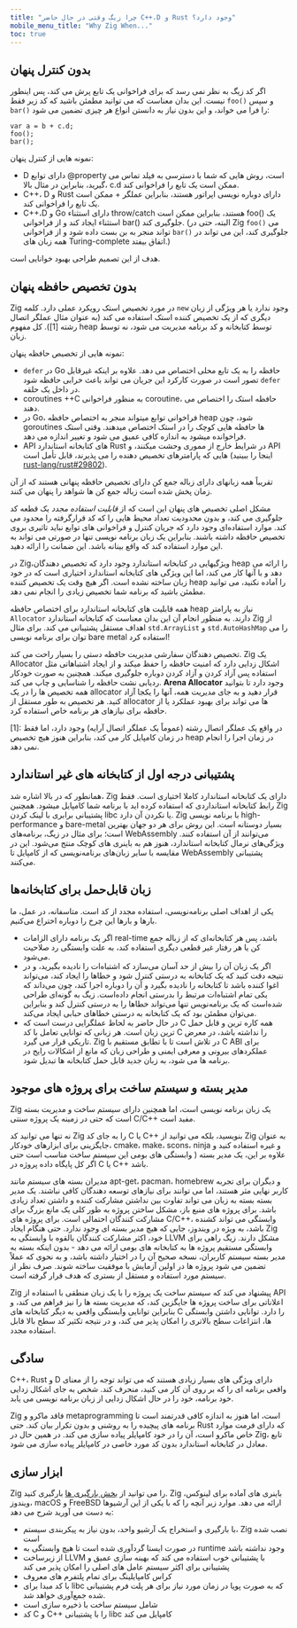 ```yaml
---
title: "چرا زیگ وقتی در حال حاضر C++،D و Rust وجود دارد؟"
mobile_menu_title: "Why Zig When..."
toc: true
---
```


## بدون کنترل پنهان

اگر کد زیگ به نظر نمی رسد که برای فراخوانی یک تابع پرش می کند، پس اینطور نیست. این بدان معناست که می توانید مطمئن باشید که کد زیر فقط `foo()` و سپس `bar()` را فرا می خواند، و این بدون نیاز به دانستن انواع هر چیزی تضمین می شود:

```zig
var a = b + c.d;
foo();
bar();
```

نمونه هایی از کنترل پنهان:

-   D دارای توابع @property است، روش هایی که شما با دسترسی به فیلد تماس می گیرید، بنابراین در مثال بالا، c.d ممکن است یک تابع را فراخوانی کند.
-   C++، D و Rust دارای دوباره نویسی اپراتور هستند، بنابراین عملگر + ممکن است یک تابع را فراخوانی کند.
-   C++،D و Go دارای استثناء throw/catch هستند، بنابراین ممکن است foo() یک استثناء ایجاد کند و از فراخوانی bar() جلوگیری کند.
    (البته، حتی در Zig `foo()` می تواند منجر به بن بست داده شود و از فراخوانی `bar()` جلوگیری کند، این می تواند در همه زبان های Turing-complete اتفاق بیفتد.)

هدف از این تصمیم طراحی بهبود خوانایی است.

## بدون تخصیص حافظه پنهان

Zig در مورد تخصیص استک رویکرد عملی دارد. کلمه `new` وجود ندارد
یا هر ویژگی از زبان دیگری که از یک تخصیص کننده استک استفاده می کند (به عنوان مثال عملگر اتصال رشته [1]).
کل مفهوم heap توسط کتابخانه و کد برنامه مدیریت می شود، نه توسط زبان.

نمونه هایی از تخصیص حافظه پنهان:

-   `defer` در Go حافظه را به یک تابع محلی اختصاص می دهد. علاوه بر اینکه غیرقابل تصور است
    در صورت کارکرد این جریان می تواند باعث خرابی حافظه شود
    `defer` در داخل یک حلقه.
-   coroutines ++C به منظور فراخوانی coroutine، حافظه استک را اختصاص می دهند.
-   در Go، فراخوانی توابع میتواند منجر به اختصاص حافظه heap شود، چون goroutines ها حافظه هایی کوچک را در استک اختصاص میدهند. وقتی استک فراخوانده میشود به اندازه کافی عمیق می شود و تغییر اندازه می دهد.
-   API های کتابخانه استاندارد Rust در شرایط خارج از مموری وحشت میکنند، و API هایی که پارامترهای تخصیص دهنده را می پذیرند، قابل تأمل است (اینجا را ببینید [rust-lang/rust#29802](https://github.com/rust-lang/rust/issues/29802)).

تقریباً همه زبانهای دارای زباله جمع کن دارای تخصیص حافظه پنهانی هستند که از آن زمان پخش شده است
زباله جمع کن ها شواهد را پنهان می کنند.

مشکل اصلی تخصیص های پنهان این است که از _قابلیت استفاده مجدد_ یک قطعه کد جلوگیری می کند، و بدون محدودیت تعداد محیط هایی را که کد قرارگرفته را محدود می کند.
موارد استفاده‌ای وجود دارد که جریان کنترل و فراخوانی های توابع نباید تاثیری بروی تخصیص حافظه داشته باشند.
بنابراین یک زبان برنامه نویسی تنها در صورتی می تواند به این موارد استفاده کند که واقع بینانه باشد.
این ضمانت را ارائه دهید.

در Zig،ویژگیهایی در کتابخانه استاندارد وجود دارد که تخصیص دهندگان heap را ارائه می دهد و با آنها کار می کند،
اما این ویژگی های کتابخانه استاندارد اختیاری است که در خود زبان ساخته نشده است.
اگر هیچ وقت یک تخصیص کننده heap را آماده نکنید، می توانید مطمئن باشید که برنامه شما تخصیص زیادی را انجام نمی دهد.

همه قابلیت های کتابخانه استاندارد برای اختصاص حافظه heap نیاز به پارامتر `Allocator` دارند.
به منظور انجام آن این بدان معناست که کتابخانه استاندارد Zig از اهداف مستقل پشتیبانی می کند. برای
مثال `std.ArrayList` و `std.AutoHashMap` را می توان برای برنامه نویسی bare metal استفاده کرد!

تخصیص دهندگان سفارشی مدیریت حافظه دستی را بسیار راحت می کند. Zig یک Allocator اشکال زدایی دارد که امنیت حافظه را حفظ میکند و از ایجاد اشتباهاتی مثل استفاده پس آزاد کردن و آزاد کردن دوباره جلوگیری میکند.
همچنین به صورت خودکار ردیابی نشت حافظه را شناسایی و چاپ می کند.
**Arena Allocator** وجود دارد تا بتوانید
همه تخصیص ها را در یک allocator قرار دهید و به جای مدیریت همه، آنها را یکجا آزاد کنید.
هر تخصیص به طور مستقل از allocator ها می تواند برای بهبود عملکرد
یا از حافظه برای نیازهای هر برنامه خاص استفاده کرد.

[1]: در واقع یک عملگر اتصال رشته (عموماً یک عملگر اتصال آرایه) وجود دارد، اما فقط در زمان کامپایل کار می کند، بنابراین هنوز هیچ تخصیص heap در زمان اجرا را انجام نمی دهد.

## پشتیبانی درجه اول از کتابخانه های غیر استاندارد

همانطور که در بالا اشاره شد، Zig دارای یک کتابخانه استاندارد کاملا اختیاری است. فقط رابط کتابخانه استانداردی که استفاده کرده اید با برنامه شما کامپایل میشود. همچنین Zig پشتیبانی برابری با لینک کردن libc یا نکردن آن دارد. Zig با برنامه نویسی high-performance و bare-metal بسیار دوستانه است.
این روش برای هر دو جهان بهترین است؛ برای مثال در زیگ، برنامه‌های WebAssembly می‌توانند از آن استفاده کنند.
ویژگی‌های نرمال کتابخانه استاندارد، هنوز هم به باینری های کوچک منتج می‌شود.
این در مقایسه با سایر زبان‌های برنامه‌نویسی که از کامپایل تا WebAssembly پشتیبانی می‌کنند.

## زبان قابل‌حمل برای کتابخانه‌ها

یکی از اهداف اصلی برنامه‌نویسی، استفاده مجدد از کد است. متاسفانه، در عمل، ما بارها و بارها این چرخ را دوباره اختراع می‌کنیم.

-   اگر یک برنامه دارای الزامات real-time باشد، پس هر کتابخانه‌ای که از زباله جمع کن یا هر رفتار غیر قطعی دیگری استفاده کند، به علت وابستگی رد صلاحیت می‌شود.
-   اگر یک زبان آن را بیش از حد آسان می‌سازد که اشتباه‌ات را نادیده بگیرید، و در نتیجه دقت کنید که یک کتابخانه به درستی کنترل شود و خطاها را ایجاد کند، می‌تواند اغوا کننده باشد تا کتابخانه را نادیده بگیرد و آن را دوباره اجرا کند، چون می‌داند که یکی تمام اشتباه‌ات مرتبط را بدرستی انجام داده‌است. زیگ به گونه‌ای طراحی شده‌است که یک برنامه‌نویس تنها می‌تواند خطاها را به درستی کنترل کند و بنابراین می‌توان مطمئن بود که یک کتابخانه به درستی خطاهای حبابی ایجاد می‌کند.
-   در حال حاضر به لحاظ عملگرایی درست است که C همه کاره ترین و قابل حمل ترین زبان است. هر زبانی که توانایی تعامل با کد C را نداشته باشد، در معرض تاریکی قرار می گیرد. Zig در تلاش است تا با تطابق مستقیم با C ABI برای عملکردهای بیرونی و معرفی ایمنی و طراحی زبان که مانع از اشکالات رایج در برنامه ها می شود، به زبان جدید قابل حمل کتابخانه ها تبدیل شود.

## مدیر بسته و سیستم ساخت برای پروژه های موجود

Zig یک زبان برنامه نویسی است، اما همچنین دارای سیستم ساخت و مدیریت بسته است که حتی در زمینه یک پروژه سنتی C/C++ مفید است.

نه تنها می توانید کد Zig را به جای کد C یا C++ بنویسید، بلکه می توانید از Zig به عنوان جایگزینی برای ابزارهای خودکار، cmake، make، scons، ninja و غیره استفاده کنید و علاوه بر این، یک مدیر بسته ( وابستگی های بومی این سیستم ساخت مناسب است حتی اگر کل پایگاه داده پروژه در C یا C++ باشد.

مدیران بسته های سیستم مانند apt-get، pacman، homebrew و دیگران برای تجربه کاربر نهایی مثر هستند، اما می توانند برای نیازهای توسعه دهندگان کافی نباشند. یک مدیر بسته بسته به زبان می تواند تفاوت بین نداشتن مشارکت کننده و داشتن تعداد زیادی باشد. برای پروژه های منبع باز، مشکل ساختن پروژه به طور کلی یک مانع بزرگ برای مشارکت کنندگان احتمالی است. برای پروژه های C/C++، وابستگی می تواند کشنده باشد، به ویژه در ویندوز، جایی که هیچ مدیر بسته ای وجود ندارد. حتی هنگام ایجاد Zig خود، اکثر مشارکت کنندگان بالقوه با وابستگی به LLVM مشکل دارند. زیگ راهی برای وابستگی مستقیم پروژه ها به کتابخانه های بومی ارائه می دهد - بدون اینکه بسته به مدیر بسته سیستم کاربران، نسخه صحیح آن را در اختیار داشته باشد، و به نحوی که عملاً تضمین می شود پروژه ها در اولین آزمایش با موفقیت ساخته شوند. صرف نظر از سیستم مورد استفاده و مستقل از بستری که هدف قرار گرفته است.

Zig پیشنهاد می کند که سیستم ساخت یک پروژه را با یک زبان منطقی با استفاده از API اعلاناتی برای ساخت پروژه ها جایگزین کند، که مدیریت بسته ها را نیز فراهم می کند، و بنابراین توانایی وابستگی واقعی به دیگر کتابخانه های C را دارد. توانایی داشتن وابستگی ها، انتزاعات سطح بالاتری را امکان پذیر می کند، و در نتیجه تکثیر کد سطح بالا قابل استفاده مجدد.

## سادگی

C++، Rust و D دارای ویژگی های بسیار زیادی هستند که می تواند توجه را از معنای واقعی برنامه ای را که بر روی آن کار می کنید، منحرف کند. شخص به جای اشکال زدایی خود برنامه، خود را در حال اشکال زدایی از زبان برنامه نویسی می یابد.

Zig فاقد ماکرو و metaprogramming است، اما هنوز به اندازه کافی قدرتمند است تا برنامه های پیچیده را به روشنی و بدون تکرار بیان کند. حتی Rust که دارای فرمت موارد خاص ماکرو است، آن را در خود کامپایلر پیاده سازی می کند. در همین حال در Zig، تابع معادل در کتابخانه استاندارد بدون کد مورد خاصی در کامپایلر پیاده سازی می شود.

## ابزار سازی

Zig را می توانید از [بخش بارگیری ها](/download/) بارگیری کنید. Zig باینری های آماده برای لینوکس، ویندوز، macOS و FreeBSD ارائه می دهد. موارد زیر آنچه را که با یکی از این آرشیوها به دست می آورید شرح می دهد:

-   با بارگیری و استخراج یک آرشیو واحد، بدون نیاز به پیکربندی سیستم، Zig نصب شده است
-   در صورت ایستا گردآوری شده است تا هیچ وابستگی به runtime وجود نداشته باشد
-   از زیرساخت LLVM با پشتیبانی خوب استفاده می کند که بهینه سازی عمیق و پشتیبانی برای اکثر سیستم عامل های اصلی را امکان پذیر می کند
-   کراس کامپایلینگ برای تمام پلتفرم های معروف
-   با کد مبدا برای libc که به صورت پویا در زمان مورد نیاز برای هر پلت فرم پشتیبانی شده جمع‌آوری خواهد شد.
-   شامل سیستم ساخت با ذخیره سازی است
-   کد C و C++ را با پشتیبانی libc کامپایل می کند
